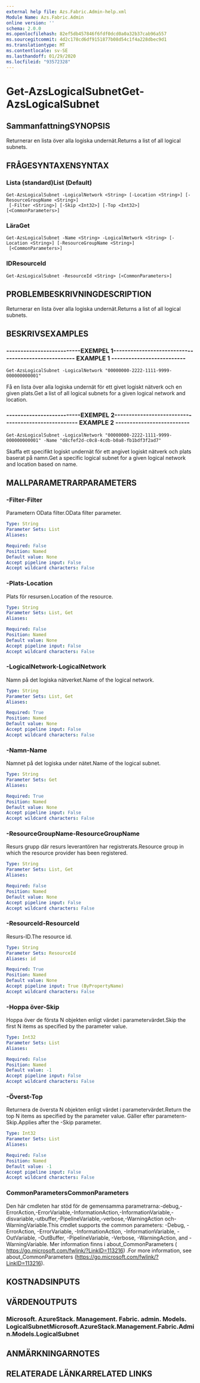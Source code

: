 ```yaml
---
external help file: Azs.Fabric.Admin-help.xml
Module Name: Azs.Fabric.Admin
online version: ''
schema: 2.0.0
ms.openlocfilehash: 82ef5db457846f6fdf0dcd0a0a32b37cab96a557
ms.sourcegitcommit: 4d2c178cd6df9151877b08d54c1f4a228dbec9d1
ms.translationtype: MT
ms.contentlocale: sv-SE
ms.lasthandoff: 01/29/2020
ms.locfileid: "93572328"
---
```

# <span data-ttu-id="6892c-101">Get-AzsLogicalSubnet</span><span class="sxs-lookup"><span data-stu-id="6892c-101">Get-AzsLogicalSubnet</span></span>

## <span data-ttu-id="6892c-102">Sammanfattning</span><span class="sxs-lookup"><span data-stu-id="6892c-102">SYNOPSIS</span></span>
<span data-ttu-id="6892c-103">Returnerar en lista över alla logiska undernät.</span><span class="sxs-lookup"><span data-stu-id="6892c-103">Returns a list of all logical subnets.</span></span>

## <span data-ttu-id="6892c-104">FRÅGESYNTAXEN</span><span class="sxs-lookup"><span data-stu-id="6892c-104">SYNTAX</span></span>

### <span data-ttu-id="6892c-105">Lista (standard)</span><span class="sxs-lookup"><span data-stu-id="6892c-105">List (Default)</span></span>
```
Get-AzsLogicalSubnet -LogicalNetwork <String> [-Location <String>] [-ResourceGroupName <String>]
 [-Filter <String>] [-Skip <Int32>] [-Top <Int32>] [<CommonParameters>]
```

### <span data-ttu-id="6892c-106">Lära</span><span class="sxs-lookup"><span data-stu-id="6892c-106">Get</span></span>
```
Get-AzsLogicalSubnet -Name <String> -LogicalNetwork <String> [-Location <String>] [-ResourceGroupName <String>]
 [<CommonParameters>]
```

### <span data-ttu-id="6892c-107">ID</span><span class="sxs-lookup"><span data-stu-id="6892c-107">ResourceId</span></span>
```
Get-AzsLogicalSubnet -ResourceId <String> [<CommonParameters>]
```

## <span data-ttu-id="6892c-108">PROBLEMBESKRIVNING</span><span class="sxs-lookup"><span data-stu-id="6892c-108">DESCRIPTION</span></span>
<span data-ttu-id="6892c-109">Returnerar en lista över alla logiska undernät.</span><span class="sxs-lookup"><span data-stu-id="6892c-109">Returns a list of all logical subnets.</span></span>

## <span data-ttu-id="6892c-110">BESKRIVS</span><span class="sxs-lookup"><span data-stu-id="6892c-110">EXAMPLES</span></span>

### <span data-ttu-id="6892c-111">--------------------------EXEMPEL 1--------------------------</span><span class="sxs-lookup"><span data-stu-id="6892c-111">-------------------------- EXAMPLE 1 --------------------------</span></span>
```
Get-AzsLogicalSubnet -LogicalNetwork "00000000-2222-1111-9999-000000000001"
```

<span data-ttu-id="6892c-112">Få en lista över alla logiska undernät för ett givet logiskt nätverk och en given plats.</span><span class="sxs-lookup"><span data-stu-id="6892c-112">Get a list of all logical subnets for a given logical network and location.</span></span>

### <span data-ttu-id="6892c-113">--------------------------EXEMPEL 2--------------------------</span><span class="sxs-lookup"><span data-stu-id="6892c-113">-------------------------- EXAMPLE 2 --------------------------</span></span>
```
Get-AzsLogicalSubnet -LogicalNetwork "00000000-2222-1111-9999-000000000001" -Name "d8cfef2d-c0c8-4cdb-b0a8-fb1bdf3f2ad7"
```

<span data-ttu-id="6892c-114">Skaffa ett specifikt logiskt undernät för ett angivet logiskt nätverk och plats baserat på namn.</span><span class="sxs-lookup"><span data-stu-id="6892c-114">Get a specific logical subnet for a given logical network and location based on name.</span></span>

## <span data-ttu-id="6892c-115">MALLPARAMETRAR</span><span class="sxs-lookup"><span data-stu-id="6892c-115">PARAMETERS</span></span>

### <span data-ttu-id="6892c-116">-Filter</span><span class="sxs-lookup"><span data-stu-id="6892c-116">-Filter</span></span>
<span data-ttu-id="6892c-117">Parametern OData filter.</span><span class="sxs-lookup"><span data-stu-id="6892c-117">OData filter parameter.</span></span>

```yaml
Type: String
Parameter Sets: List
Aliases: 

Required: False
Position: Named
Default value: None
Accept pipeline input: False
Accept wildcard characters: False
```

### <span data-ttu-id="6892c-118">-Plats</span><span class="sxs-lookup"><span data-stu-id="6892c-118">-Location</span></span>
<span data-ttu-id="6892c-119">Plats för resursen.</span><span class="sxs-lookup"><span data-stu-id="6892c-119">Location of the resource.</span></span>

```yaml
Type: String
Parameter Sets: List, Get
Aliases: 

Required: False
Position: Named
Default value: None
Accept pipeline input: False
Accept wildcard characters: False
```

### <span data-ttu-id="6892c-120">-LogicalNetwork</span><span class="sxs-lookup"><span data-stu-id="6892c-120">-LogicalNetwork</span></span>
<span data-ttu-id="6892c-121">Namn på det logiska nätverket.</span><span class="sxs-lookup"><span data-stu-id="6892c-121">Name of the logical network.</span></span>

```yaml
Type: String
Parameter Sets: List, Get
Aliases: 

Required: True
Position: Named
Default value: None
Accept pipeline input: False
Accept wildcard characters: False
```

### <span data-ttu-id="6892c-122">-Namn</span><span class="sxs-lookup"><span data-stu-id="6892c-122">-Name</span></span>
<span data-ttu-id="6892c-123">Namnet på det logiska under nätet.</span><span class="sxs-lookup"><span data-stu-id="6892c-123">Name of the logical subnet.</span></span>

```yaml
Type: String
Parameter Sets: Get
Aliases: 

Required: True
Position: Named
Default value: None
Accept pipeline input: False
Accept wildcard characters: False
```

### <span data-ttu-id="6892c-124">-ResourceGroupName</span><span class="sxs-lookup"><span data-stu-id="6892c-124">-ResourceGroupName</span></span>
<span data-ttu-id="6892c-125">Resurs grupp där resurs leverantören har registrerats.</span><span class="sxs-lookup"><span data-stu-id="6892c-125">Resource group in which the resource provider has been registered.</span></span>

```yaml
Type: String
Parameter Sets: List, Get
Aliases: 

Required: False
Position: Named
Default value: None
Accept pipeline input: False
Accept wildcard characters: False
```

### <span data-ttu-id="6892c-126">-ResourceId</span><span class="sxs-lookup"><span data-stu-id="6892c-126">-ResourceId</span></span>
<span data-ttu-id="6892c-127">Resurs-ID.</span><span class="sxs-lookup"><span data-stu-id="6892c-127">The resource id.</span></span>

```yaml
Type: String
Parameter Sets: ResourceId
Aliases: id

Required: True
Position: Named
Default value: None
Accept pipeline input: True (ByPropertyName)
Accept wildcard characters: False
```

### <span data-ttu-id="6892c-128">-Hoppa över</span><span class="sxs-lookup"><span data-stu-id="6892c-128">-Skip</span></span>
<span data-ttu-id="6892c-129">Hoppa över de första N objekten enligt värdet i parametervärdet.</span><span class="sxs-lookup"><span data-stu-id="6892c-129">Skip the first N items as specified by the parameter value.</span></span>

```yaml
Type: Int32
Parameter Sets: List
Aliases: 

Required: False
Position: Named
Default value: -1
Accept pipeline input: False
Accept wildcard characters: False
```

### <span data-ttu-id="6892c-130">-Överst</span><span class="sxs-lookup"><span data-stu-id="6892c-130">-Top</span></span>
<span data-ttu-id="6892c-131">Returnera de översta N objekten enligt värdet i parametervärdet.</span><span class="sxs-lookup"><span data-stu-id="6892c-131">Return the top N items as specified by the parameter value.</span></span>
<span data-ttu-id="6892c-132">Gäller efter parametern-Skip.</span><span class="sxs-lookup"><span data-stu-id="6892c-132">Applies after the -Skip parameter.</span></span>

```yaml
Type: Int32
Parameter Sets: List
Aliases: 

Required: False
Position: Named
Default value: -1
Accept pipeline input: False
Accept wildcard characters: False
```

### <span data-ttu-id="6892c-133">CommonParameters</span><span class="sxs-lookup"><span data-stu-id="6892c-133">CommonParameters</span></span>
<span data-ttu-id="6892c-134">Den här cmdleten har stöd för de gemensamma parametrarna:-debug,-ErrorAction,-ErrorVariable,-InformationAction,-InformationVariable,-disvariable,-utbuffer,-PipelineVariable,-verbose,-WarningAction och-WarningVariable.</span><span class="sxs-lookup"><span data-stu-id="6892c-134">This cmdlet supports the common parameters: -Debug, -ErrorAction, -ErrorVariable, -InformationAction, -InformationVariable, -OutVariable, -OutBuffer, -PipelineVariable, -Verbose, -WarningAction, and -WarningVariable.</span></span> <span data-ttu-id="6892c-135">Mer information finns i about_CommonParameters ( https://go.microsoft.com/fwlink/?LinkID=113216) .</span><span class="sxs-lookup"><span data-stu-id="6892c-135">For more information, see about_CommonParameters (https://go.microsoft.com/fwlink/?LinkID=113216).</span></span>

## <span data-ttu-id="6892c-136">KOSTNADS</span><span class="sxs-lookup"><span data-stu-id="6892c-136">INPUTS</span></span>

## <span data-ttu-id="6892c-137">VÄRDEN</span><span class="sxs-lookup"><span data-stu-id="6892c-137">OUTPUTS</span></span>

### <span data-ttu-id="6892c-138">Microsoft. AzureStack. Management. Fabric. admin. Models. LogicalSubnet</span><span class="sxs-lookup"><span data-stu-id="6892c-138">Microsoft.AzureStack.Management.Fabric.Admin.Models.LogicalSubnet</span></span>

## <span data-ttu-id="6892c-139">ANMÄRKNINGAR</span><span class="sxs-lookup"><span data-stu-id="6892c-139">NOTES</span></span>

## <span data-ttu-id="6892c-140">RELATERADE LÄNKAR</span><span class="sxs-lookup"><span data-stu-id="6892c-140">RELATED LINKS</span></span>

